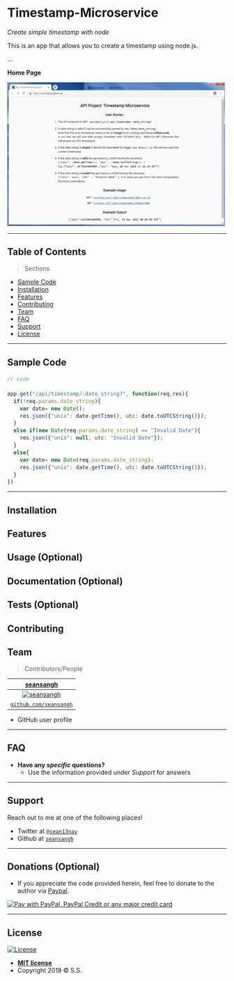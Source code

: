 # Timestamp-Microservice

*Create simple timestamp with node*

This is an app that allows you to create a timestamp using node.js.


...

**Home Page**

<img src="/TimestampMicroservice.PNG" title="home page" alt="home page" width="500px">



---


## Table of Contents 

> Sections
- [Sample Code](#Sample_Code)
- [Installation](#installation)
- [Features](#features)
- [Contributing](#contributing)
- [Team](#team)
- [FAQ](#faq)
- [Support](#support)
- [License](#license)


---

## Sample Code

```javascript
// code

app.get("/api/timestamp/:date_string?", function(req,res){
  if(!req.params.date_string){
    var date= new Date();    
    res.json({"unix": date.getTime(), utc: date.toUTCString()});
  }
  else if(new Date(req.params.date_string) == "Invalid Date"){
    res.json({"unix": null, utc: "Invalid Date"});
  }
  else{
    var date= new Date(req.params.date_string);    
    res.json({"unix": date.getTime(), utc: date.toUTCString()}); 
  }
})

```

---

## Installation
## Features
## Usage (Optional)
## Documentation (Optional)
## Tests (Optional)
## Contributing
## Team

> Contributors/People

| [**seansangh**](https://github.com/seansangh) |
| :---: |
| [![seansangh](https://avatars0.githubusercontent.com/u/45724640?v=3&s=200)](https://github.com/seansangh)    |
| [`github.com/seansangh`](https://github.com/seansangh) | 

-  GitHub user profile

---

## FAQ

- **Have any *specific* questions?**
    - Use the information provided under *Support* for answers

---

## Support

Reach out to me at one of the following places!

- Twitter at [`@sean13nay`](https://twitter.com/sean13nay?lang=en)
- Github at [`seansangh`](https://github.com/seansangh)

---

## Donations (Optional)

- If you appreciate the code provided herein, feel free to donate to the author via [Paypal](https://www.paypal.com/cgi-bin/webscr?cmd=_s-xclick&hosted_button_id=4VED5H2K8Z4TU&source=url).

[<img src="https://www.paypalobjects.com/webstatic/en_US/i/buttons/cc-badges-ppppcmcvdam.png" alt="Pay with PayPal, PayPal Credit or any major credit card" />](https://www.paypal.com/cgi-bin/webscr?cmd=_s-xclick&hosted_button_id=4VED5H2K8Z4TU&source=url)

---

## License

[![License](http://img.shields.io/:license-mit-blue.svg?style=flat-square)](http://badges.mit-license.org)

- **[MIT license](http://opensource.org/licenses/mit-license.php)**
- Copyright 2019 © <a>S.S.</a>
